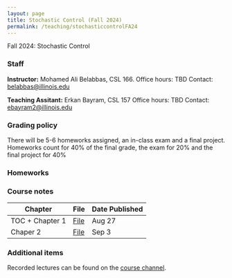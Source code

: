 ```yaml
---
layout: page
title: Stochastic Control (Fall 2024)
permalink: /teaching/stochasticcontrolFA24
---
```


Fall 2024: Stochastic Control

### Staff
**Instructor:** Mohamed Ali Belabbas, CSL 166.
Office hours: TBD
Contact: belabbas@illinois.edu

**Teaching Assitant:** Erkan Bayram, CSL 157
Office hours: TBD
Contact: ebayram2@illinois.edu


### Grading policy

There will be 5-6 homeworks assigned, an in-class exam and a final project. Homeworks count for 40% of the final grade, the exam for 20% and the final project for 40% 

### Homeworks

### Course notes

| Chapter    | File | Date Published|
| -------- | ------- | ------------|
| TOC + Chapter 1 | [File](https://uofi.box.com/s/idfy4hcpc9adtyy5qulokszrp15o2o5c) | Aug 27    |
|Chaper 2 | [File](https://uofi.box.com/s/ywarhixnm3id82kv4ea6u0y9z2nzwlb9) | Sep 3|

### Additional items

Recorded lectures can be found on the [course channel](https://mediaspace.illinois.edu/channel/ECE555+Stochastic+Control+Fall+24/355228162/subscribe).
